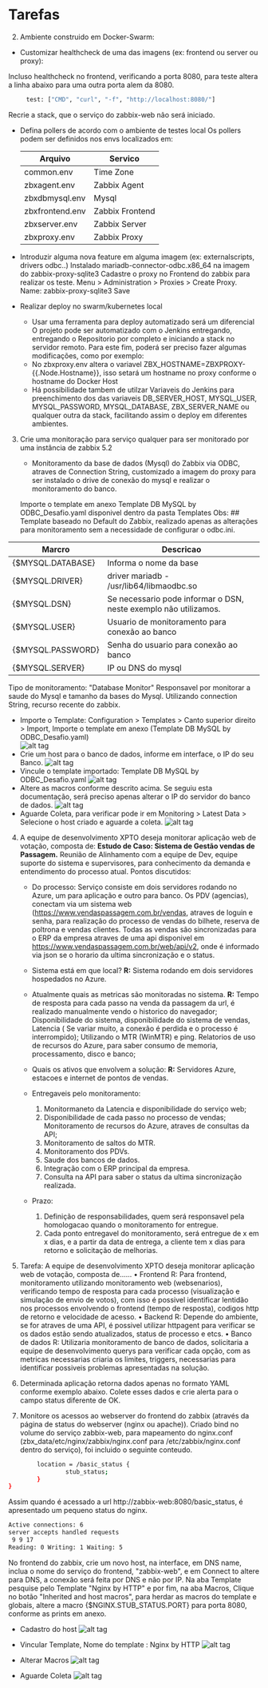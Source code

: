 # Tarefas

2) Ambiente construido em Docker-Swarm:

* Customizar healthcheck de uma das imagens (ex: frontend ou server ou proxy):

Incluso healthcheck no frontend, verificando a porta 8080, para teste altera a linha abaixo para uma outra porta alem da 8080. 
```bash
     test: ["CMD", "curl", "-f", "http://localhost:8080/"]
```
Recrie a stack, que o serviço do zabbix-web não será iniciado.


* Defina pollers de acordo com o ambiente de testes local
Os pollers podem ser definidos nos envs localizados em:

  | Arquivo          | Servico              |
  | ---------------- | -------------------- |
  | common.env       | Time Zone            |
  | zbxagent.env     | Zabbix Agent         |
  | zbxdbmysql.env   | Mysql                |
  | zbxfrontend.env  | Zabbix Frontend      |
  | zbxserver.env    | Zabbix Server        |
  | zbxproxy.env     | Zabbix Proxy         |
  
* Introduzir alguma nova feature em alguma imagem (ex: externalscripts, drivers odbc..)
Instalado mariadb-connector-odbc.x86_64 na imagem do zabbix-proxy-sqlite3
Cadastre o proxy no Frontend do zabbix para realizar os teste.
	Menu > Administration > Proxies > Create Proxy.
	Name: zabbix-proxy-sqlite3
	Save

* Realizar deploy no swarm/kubernetes local
	* Usar uma ferramenta para deploy automatizado será um diferencial
	O projeto pode ser automatizado com o Jenkins entregando, entregando o Repositorio por completo e iniciando a stack no servidor remoto. Para este fim, poderá ser preciso fazer algumas modificações, como por exemplo:
	* No zbxproxy.env altera o variavel ZBX_HOSTNAME=ZBXPROXY-{{.Node.Hostname}}, isso setará um hostname no proxy conforme o hostname do Docker Host
    * Há possibilidade tambem de utilzar Variaveis do Jenkins para preenchimento dos das variaveis DB_SERVER_HOST, MYSQL_USER, MYSQL_PASSWORD, MYSQL_DATABASE, ZBX_SERVER_NAME ou qualquer outra da stack, facilitando assim o deploy em diferentes ambientes.

3) Crie uma monitoração para serviço qualquer para ser monitorado por uma instância de zabbix 5.2

	* Monitoramento da base de dados (Mysql) do Zabbix via ODBC, atraves de Connection String, customizado a imagem do proxy para ser instalado o drive de conexão do mysql e realizar o monitoramento do banco.

	Importe o template em anexo  Template DB MySQL by ODBC_Desafio.yaml disponivel dentro da pasta Templates 
	Obs: ## Template baseado no Default do Zabbix, realizado apenas as alterações para monitoramento sem a necessidade de configurar o odbc.ini.
	
  | Marcro           | Descricao             |
  | ---------------- | -------------------- |
  | {$MYSQL.DATABASE}| Informa o nome da base |
  | {$MYSQL.DRIVER}  | driver mariadb - /usr/lib64/libmaodbc.so  |
  | {$MYSQL.DSN}     | Se necessario pode informar o DSN, neste exemplo não utilizamos.   |
  | {$MYSQL.USER}    | Usuario de monitoramento para conexão ao banco |
  | {$MYSQL.PASSWORD}| Senha do usuario para conexão ao banco |
  | {$MYSQL.SERVER}  | IP ou DNS do mysql |
  
  Tipo de monitoramento: "Database Monitor"
  Responsavel por monitorar a saude do Mysql e tamanho da bases do Mysql. Utilizando connection String, recurso recente do zabbix.
 
 * Importe o Template: Configuration > Templates > Canto superior direito > Import, Importe o template em anexo (Template DB MySQL by ODBC_Desafio.yaml)	
	![alt tag](img/tarefa3img0.jpg)	
* Crie um host para o banco de dados, informe em interface, o IP do seu Banco. 
	![alt tag](img/tarefa3img1.jpg)
* Vincule o template importado: Template DB MySQL by ODBC_Desafio.yaml
	![alt tag](img/tarefa3img2.jpg)
* Altere as macros conforme descrito acima. Se seguiu esta documentação, será preciso apenas alterar o IP do servidor do banco de dados.
	![alt tag](img/tarefa3img3.jpg)
* Aguarde Coleta, para verificar pode ir em Monitoring > Latest Data > Selecione o host criado e aguarde a coleta.
	![alt tag](img/tarefa3img4.jpg)


4) A equipe de desenvolvimento XPTO deseja monitorar aplicação web de votação, composta de:
	 **Estudo de Caso: Sistema de Gestão vendas de Passagem.** 
	Reunião de Alinhamento com a equipe de Dev, equipe suporte do sistema e supervisores, para conhecimento da demanda e entendimento do processo atual.
	Pontos discutidos:
	* Do processo:
Serviço consiste em dois servidores rodando no Azure, um para aplicação e outro para banco. Os PDV (agencias), conectam via um sistema web (https://www.vendaspassagem.com.br/vendas, atraves de loguin e senha, para realização do processo de vendas do bilhete, reserva de poltrona e vendas clientes. Todas as vendas são sincronizadas para o ERP da empresa atraves de uma api disponivel em https://www.vendaspassagem.com.br/web/api/v2, onde é informado via json se o horario da ultima sincronização e o status.
	* Sistema está em que local?
		**R:** Sistema rodando em dois servidores hospedados no Azure.
	* Atualmente quais as metricas são monitoradas no sistema.
		**R:** Tempo de resposta para cada passo na venda da passagem da url, é realizado manualmente vendo o historico do navegador; Disponibilidade do sistema, disponibilidade do sistema de vendas, Latencia ( Se variar muito, a conexão é perdida e o processo é interrompido); Utilizando o MTR (WinMTR) e ping. Relatorios de uso de recursos do Azure, para saber consumo de memoria, processamento, disco e banco;
		
	* Quais os ativos que envolvem a solução:
**R:** Servidores Azure, estacoes e internet de pontos de vendas.

	* Entregaveis pelo monitoramento:
		 1. Monitormaneto da Latencia e disponibilidade do serviço web;
		 2. Disponibilidade de cada passo no processo de vendas; 	Monitoramento de recursos do Azure, atraves de consultas da API;
		 3. Monitoramento de saltos do MTR. 	
		 4.  Monitoramento dos PDVs. 	
		 5.  Saude dos bancos de dados. 	
		 6. Integração com o ERP principal da empresa.
	     7. Consulta na API para saber o status da ultima sincronização realizada.

	* Prazo:
		 1.  Definição de responsabilidades, quem será responsavel pela homologacao quando o monitoramento for entregue.
	   2. Cada ponto entregavel do monitoramento, será entregue de x em x dias, e a partir da data de entrega, a cliente tem x dias para retorno e solicitação de melhorias.

5) Tarefa: A equipe de desenvolvimento XPTO deseja monitorar aplicação web de votação, composta de......
• Frontend
R: Para frontend, monitoramento utilizando monitoramento web (websenarios), verificando tempo de resposta para cada processo (visualização e simulação de envio de votos), com isso é possivel identificar lentidão nos processos envolvendo o frontend (tempo de resposta), codigos http de retorno e velocidade de acesso.
• Backend
R: Depende do ambiente, se for atraves de uma API, é possivel utilizar httpagent para verificar se os dados estão sendo atualizados, status de processo e etcs.
• Banco de dados
R: Utilizaria monitoramento de banco de dados, solicitaria a equipe de desenvolvimento querys para verificar cada opção, com as metricas necessarias criaria os limites, triggers, necessarias para identificar possiveis problemas apresentadas na solução.

6) Determinada aplicação retorna dados apenas no formato YAML conforme exemplo abaixo. Colete esses dados e crie alerta para o campo status diferente de OK.


7) Monitore os acessos ao webserver do frontend do zabbix (através da página de status do webserver 
(nginx ou apache)).
Criado bind no volume do serviço zabbix-web, para mapeamento do nginx.conf (zbx_data/etc/nginx/zabbix/nginx.conf para /etc/zabbix/nginx.conf dentro do serviço), foi incluido o seguinte conteudo.
```bash
        location = /basic_status {
                stub_status;
        }
}
```

Assim quando é acessado a url http://zabbix-web:8080/basic_status, é apresentado um pequeno status do nginx.

```bash
Active connections: 6 
server accepts handled requests
 9 9 17 
Reading: 0 Writing: 1 Waiting: 5 
```
No frontend do zabbix, crie um novo host, na interface, em DNS name, inclua o nome do serviço do frontend, "zabbix-web", e em Connect to altere para DNS, a conexão será feita por DNS e não por IP. Na aba Template pesquise pelo Template "Nginx by HTTP" e por fim, na aba Macros, Clique no botão "Inherited and host macros", para herdar as macros do template e globais, altere a macro {$NGINX.STUB_STATUS.PORT} para porta 8080, conforme as prints em anexo.

* Cadastro do host
![alt tag](img/tarefa7img1.jpg)

* Vincular Template, Nome do template : Nginx by HTTP
![alt tag](img/tarefa7img2.jpg)

* Alterar Macros
![alt tag](img/tarefa7img3.jpg)

* Aguarde Coleta
![alt tag](img/tarefa7img4.jpg)
